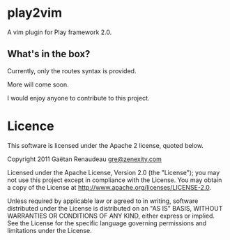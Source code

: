 play2vim
========

A vim plugin for Play framework 2.0.

What's in the box?
------------------
Currently, only the routes syntax is provided.

More will come soon.

I would enjoy anyone to contribute to this project.


Licence
=======

This software is licensed under the Apache 2 license, quoted below.

Copyright 2011 Gaëtan Renaudeau <gre@zenexity.com>

Licensed under the Apache License, Version 2.0 (the "License"); you may not use this project except in compliance with the License. You may obtain a copy of the License at http://www.apache.org/licenses/LICENSE-2.0.

Unless required by applicable law or agreed to in writing, software distributed under the License is distributed on an "AS IS" BASIS, WITHOUT WARRANTIES OR CONDITIONS OF ANY KIND, either express or implied. See the License for the specific language governing permissions and limitations under the License.



